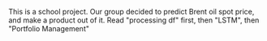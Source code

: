 This is a school project. 
Our group decided to predict Brent oil spot price, and make a product out of it.
Read "processing df" first, 
then "LSTM", 
then "Portfolio Management"
